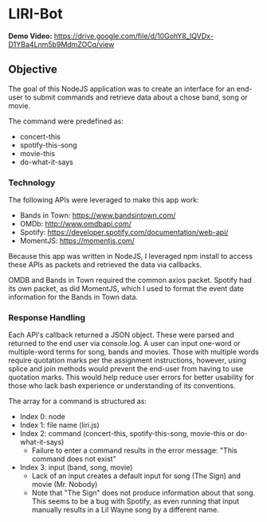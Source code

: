 # LIRI-Bot

**Demo Video:** https://drive.google.com/file/d/10GohY8_IQVDx-D1YBa4Lnm5b9MdmZOCq/view

## Objective

The goal of this NodeJS application was to create an interface for an end-user to submit commands and retrieve data about a chose band, song or movie. 

The command were predefined as:
* concert-this
* spotify-this-song
* movie-this
* do-what-it-says

### Technology

The following APIs were leveraged to make this app work:

* Bands in Town: https://www.bandsintown.com/
* OMDb: http://www.omdbapi.com/
* Spotify: https://developer.spotify.com/documentation/web-api/
* MomentJS: https://momentjs.com/

Because this app was written in NodeJS, I leveraged npm install to access these APIs as packets and retrieved the data via callbacks.

OMDB and Bands in Town required the common axios packet. Spotify had its own packet, as did MomentJS, which I used to format the event date information for the Bands in Town data.

### Response Handling

Each API's callback returned a JSON object. These were parsed and returned to the end user via console.log. A user can input one-word or multiple-word terms for song, bands and movies. Those with multiple words require quotation marks per the assignment instructions, however, using splice and join methods would prevent the end-user from having to use quotation marks. This would help reduce user errors for better usability for those who lack bash experience or understanding of its conventions.

The array for a command is structured as:
* Index 0: node
* Index 1: file name (liri.js)
* Index 2: command (concert-this, spotify-this-song, movie-this or do-what-it-says)
  * Failure to enter a command results in the error message: "This command does not exist"
* Index 3: input (band, song, movie)
  * Lack of an input creates a default input for song (The Sign) and movie (Mr. Nobody)
  * Note that "The Sign" does not produce information about that song. This seems to be a bug with Spotify, as even running that input manually results in a Lil Wayne song by a different name.

